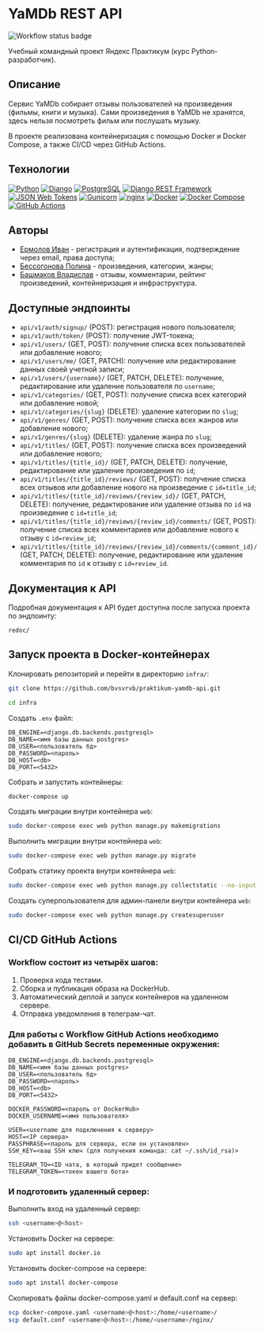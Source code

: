 # YaMDb REST API
![Workflow status badge](https://github.com/bvsvrvb/yamdb_final/actions/workflows/yamdb_workflow.yml/badge.svg)

Учебный командный проект Яндекс Практикум (курс Python-разработчик).

## Описание
Сервис YaMDb собирает отзывы пользователей на произведения (фильмы, книги и музыка). Сами произведения в YaMDb не хранятся, здесь нельзя посмотреть фильм или послушать музыку.

В проекте реализована контейнеризация с помощью Docker и Docker Compose, а также CI/CD через GitHub Actions.

## Технологии
[![Python](https://img.shields.io/badge/Python-3.7-3776AB?logo=python)](https://www.python.org/)
[![Django](https://img.shields.io/badge/Django-2.2-092E20?&logo=django)](https://www.djangoproject.com/)
[![PostgreSQL](https://img.shields.io/badge/PostgreSQL-grey?logo=postgresql)](https://www.postgresql.org/)
[![Django REST Framework](https://img.shields.io/badge/Django_REST_Framework-grey?logo=django)](https://www.django-rest-framework.org/)
[![JSON Web Tokens](https://img.shields.io/badge/JSON_Web_Tokens-grey?logo=jsonwebtokens)](https://jwt.io/)
[![Gunicorn](https://img.shields.io/badge/Gunicorn-grey?logo=gunicorn)](https://gunicorn.org/)
[![nginx](https://img.shields.io/badge/nginx-grey?logo=nginx)](https://nginx.org/)
[![Docker](https://img.shields.io/badge/Docker-grey?logo=docker)](https://www.docker.com/)
[![Docker Compose](https://img.shields.io/badge/Docker_Compose-grey?logo=docker)](https://docs.docker.com/compose/)
[![GitHub Actions](https://img.shields.io/badge/GitHub_Actions-grey?logo=githubactions)](https://github.com/features/actions)

## Авторы
- [Ермолов Иван](https://github.com/ErmolovIvan) - регистрация и аутентификация, подтверждение через email, права доступа;
- [Бессогонова Полина](https://github.com/polinabess) - произведения, категории, жанры;
- [Башмаков Владислав](https://www.youtube.com/watch?v=dQw4w9WgXcQ) - отзывы, комментарии, рейтинг произведений, контейнеризация и инфраструктура.

## Доступные эндпоинты
- `api/v1/auth/signup/` (POST): регистрация нового пользователя;
- `api/v1/auth/token/` (POST): получение JWT-токена;
- `api/v1/users/` (GET, POST): получение списка всех пользователей или добавление нового;
- `api/v1/users/me/` (GET, PATCH): получение или редактирование данных своей учетной записи;
- `api/v1/users/{username}/` (GET, PATCH, DELETE): получение, редактирование или удаление пользователя по `username`;
- `api/v1/categories/` (GET, POST): получение списка всех категорий или добавление новой;
- `api/v1/categories/{slug}` (DELETE): удаление категории по `slug`;
- `api/v1/genres/` (GET, POST): получение списка всех жанров или добавление нового;
- `api/v1/genres/{slug}` (DELETE): удаление жанра по `slug`;
- `api/v1/titles/` (GET, POST): получение списка всех произведений или добавление нового;
- `api/v1/titles/{title_id}/` (GET, PATCH, DELETE): получение, редактирование или удаление произведения по `id`;
- `api/v1/titles/{title_id}/reviews/` (GET, POST): получение списка всех отзывов или добавление нового на произведение с  `id=title_id`;
- `api/v1/titles/{title_id}/reviews/{review_id}/` (GET, PATCH, DELETE): получение, редактирование или удаление отзыва по `id` на произведение с `id=title_id`;
- `api/v1/titles/{title_id}/reviews/{review_id}/comments/` (GET, POST): получение списка всех комментариев или добавление нового к отзыву с `id=review_id`;
- `api/v1/titles/{title_id}/reviews/{review_id}/comments/{comment_id}/` (GET, PATCH, DELETE): получение, редактирование или удаление комментария по `id` к отзыву с `id=review_id`.

## Документация к API
Подробная документация к API будет доступна после запуска проекта по эндпоинту:
```
redoc/
```

## Запуск проекта в Docker-контейнерах
Клонировать репозиторий и перейти в директорию `infra/`:
```bash
git clone https://github.com/bvsvrvb/praktikum-yamdb-api.git
```
```bash
cd infra
```

Создать `.env` файл:
```
DB_ENGINE=<django.db.backends.postgresql>
DB_NAME=<имя базы данных postgres>
DB_USER=<пользователь бд>
DB_PASSWORD=<пароль>
DB_HOST=<db>
DB_PORT=<5432>
```

Собрать и запустить контейнеры:
```bash
docker-compose up
```

Создать миграции внутри контейнера `web`:
 ```bash
 sudo docker-compose exec web python manage.py makemigrations
 ```

Выполнить миграции внутри контейнера `web`:
 ```bash
 sudo docker-compose exec web python manage.py migrate
 ```

Собрать статику проекта внутри контейнера `web`:
 ```bash
 sudo docker-compose exec web python manage.py collectstatic --no-input
 ```  

Создать суперпользователя для админ-панели внутри контейнера `web`:
 ```bash
 sudo docker-compose exec web python manage.py createsuperuser
 ```

## CI/CD GitHub Actions

### Workflow состоит из четырёх шагов:

   1. Проверка кода тестами.
   2. Сборка и публикация образа на DockerHub.
   3. Автоматический деплой и запуск контейнеров на удаленном сервере.
   4. Отправка уведомления в телеграм-чат.

### Для работы с Workflow GitHub Actions необходимо добавить в GitHub Secrets переменные окружения:
```
DB_ENGINE=<django.db.backends.postgresql>
DB_NAME=<имя базы данных postgres>
DB_USER=<пользователь бд>
DB_PASSWORD=<пароль>
DB_HOST=<db>
DB_PORT=<5432>

DOCKER_PASSWORD=<пароль от DockerHub>
DOCKER_USERNAME=<имя пользователя>

USER=<username для подключения к серверу>
HOST=<IP сервера>
PASSPHRASE=<пароль для сервера, если он установлен>
SSH_KEY=<ваш SSH ключ (для получения команда: cat ~/.ssh/id_rsa)>

TELEGRAM_TO=<ID чата, в который придет сообщение>
TELEGRAM_TOKEN=<токен вашего бота>
```

### И подготовить удаленный сервер:
Выполнить вход на удаленный сервер:
```bash
ssh <username>@<host>
```

Установить Docker на сервере:
```bash
sudo apt install docker.io 
```

Установить docker-compose на сервере:
```bash
sudo apt install docker-compose
```

Скопировать файлы docker-compose.yaml и default.conf на сервер:
```bash
scp docker-compose.yaml <username>@<host>:/home/<username>/
scp default.conf <username>@<host>:/home/<username>/nginx/
```
